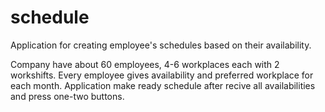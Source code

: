 # schedule
Application for creating employee's schedules based on their availability.

Company have about 60 employees, 4-6 workplaces each with 2 workshifts.
Every employee gives availability and preferred workplace for each month.
Application make ready schedule after recive all availabilities and press one-two buttons. 
